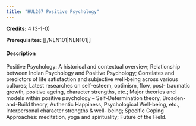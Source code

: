 ```yaml
---
title: "HUL267 Positive Psychology"
---
```

**Credits:** 4 (3-1-0)

**Prerequisites:** [[/NLN101|NLN101]]

#### Description
Positive Psychology: A historical and contextual overview; Relationship between Indian Psychology and Positive Psychology; Correlates and predictors of life satisfaction and subjective well-being across various cultures; Latest researches on self-esteem, optimism, flow, post- traumatic growth, positive ageing, character strengths, etc.; Major theories and models within positive psychology – Self-Determination theory, Broaden-and-Build theory, Authentic Happiness, Psychological Well-being, etc., Interpersonal character strengths & well- being; Specific Coping Approaches: meditation, yoga and spirituality; Future of the Field.